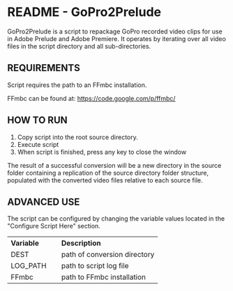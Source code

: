 README - GoPro2Prelude
==================================================================

GoPro2Prelude is a script to repackage GoPro recorded video clips
for use in Adobe Prelude and Adobe Premiere. It operates by
iterating over all video files in the script directory and all
sub-directories.


REQUIREMENTS
------------------------------------------------------------------

Script requires the path to an FFmbc installation.

FFmbc can be found at: https://code.google.com/p/ffmbc/


HOW TO RUN
------------------------------------------------------------------

1. Copy script into the root source directory.
2. Execute script
3. When script is finished, press any key to close the window

The result of a successful conversion will be a new directory in
the source folder containing a replication of the source directory
folder structure, populated with the converted video files
relative to each source file.


ADVANCED USE
------------------------------------------------------------------

The script can be configured by changing the variable values
located in the "Configure Script Here" section.

<table>
<tr align="left"><th width="100">Variable</th><th>Description</th></tr>
<tr><td>DEST</td>	<td>path of conversion directory</td></tr>
<tr><td>LOG_PATH</td>	<td>path to script log file</td></tr>
<tr><td>FFmbc</td>	<td>path to FFmbc installation</td></tr>
</table>